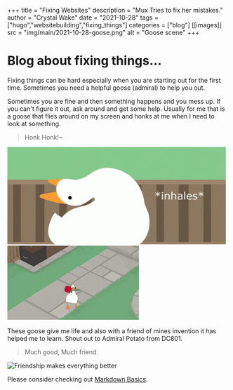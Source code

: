 +++
title = "Fixing Websites"
description = "Mux Tries to fix her mistakes."
author = "Crystal Wake"
date = "2021-10-28"
tags = ["hugo","websitebuilding","fixing_things"]
categories = ["blog"]
[[images]]
  src = "img/main/2021-10-28-goose.png"
  alt = "Goose scene"
+++

# Blog about fixing things...

Fixing things can be hard especially when you are starting out for the first time. Sometimes you need a helpful goose (admiral) to help you out. 

Sometimes you are fine and then something happens and you mess up. If you can't figure it out, ask around and get some help. Usually for me that is a goose that flies around on my screen and honks at me when I need to look at something. 
>Honk Honk!~

![Goose flying high](/img/main/goose100.gif)
![Sexy goose be sexy](/img/main/sexygoose.gif)

These goose give me life and also with a friend of mines invention it has helped me to learn. Shout out to Admiral Potato from DC801. 
>Much good, Much friend.

![Friendship makes everything better](https://images.squarespace-cdn.com/content/v1/5c3de8828f5130565abe67f9/1570707667511-RPJ0A6PPUPQBRENO45VP/goose_gif-02-well_honk.gif?format=1500w)

Please consider checking out [Markdown Basics](https://www.markdownguide.org/basic-syntax/).